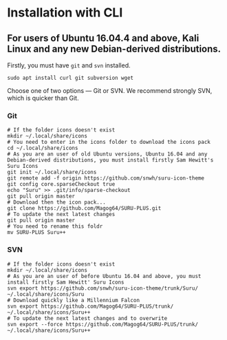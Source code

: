 # Installation with CLI

## For users of Ubuntu 16.04.4 and above, Kali Linux and any new Debian-derived distributions.

Firstly, you must have `git` and `svn` installed. 

```shell
sudo apt install curl git subversion wget
```

Choose one of two options — Git or SVN. We recommend strongly SVN, which is quicker than Git. 

### Git

```shell
# If the folder icons doesn't exist
mkdir ~/.local/share/icons
# You need to enter in the icons folder to download the icons pack
cd ~/.local/share/icons
# As you are an user of old Ubuntu versions, Ubuntu 16.04 and any Debian-derived distributions, you must install firstly Sam Hewitt's Suru Icons
git init ~/.local/share/icons
git remote add -f origin https://github.com/snwh/suru-icon-theme
git config core.sparseCheckout true
echo "Suru" >> .git/info/sparse-checkout
git pull origin master
# Download then the icon pack...
git clone https://github.com/Magog64/SURU-PLUS.git
# To update the next latest changes
git pull origin master
# You need to rename this foldr
mv SURU-PLUS Suru++
```

### SVN

```shell
# If the folder icons doesn't exist
mkdir ~/.local/share/icons
# As you are an user of before Ubuntu 16.04 and above, you must install firstly Sam Hewitt' Suru Icons
svn export https://github.com/snwh/suru-icon-theme/trunk/Suru/ ~/.local/share/icons/Suru
# Download quickly like a Millennium Falcon
svn export https://github.com/Magog64/SURU-PLUS/trunk/ ~/.local/share/icons/Suru++
# To update the next latest changes and to overwrite
svn export --force https://github.com/Magog64/SURU-PLUS/trunk/ ~/.local/share/icons/Suru++
```
